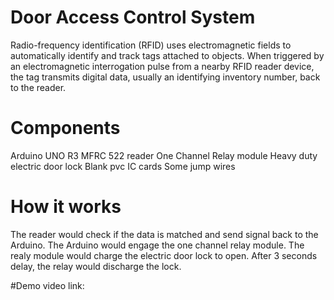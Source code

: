 # Door Access Control System
Radio-frequency identification (RFID) uses electromagnetic fields to automatically identify and track tags attached to objects. When triggered
by an electromagnetic interrogation pulse from a nearby RFID reader device, the tag transmits digital data, usually an identifying inventory
number, back to the reader. 

# Components
Arduino UNO R3 
MFRC 522 reader
One Channel Relay module 
Heavy duty electric door lock 
Blank pvc IC cards
Some jump wires

# How it works
The reader would check if the data is matched and send signal back to the Arduino. The Arduino would engage the one channel relay module. 
The realy module would charge the electric door lock to open. After 3 seconds delay, the relay would discharge the lock. 

#Demo
video link: 
